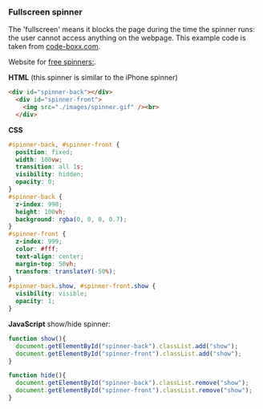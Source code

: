 ### Fullscreen spinner

The 'fullscreen' means it blocks the page during the time the spinner runs: the user cannot access anything on the webpage. This example code is taken from [code-boxx.com](https://code-boxx.com/full-screen-css-loading-spinner/).

Website for [free spinners:](https://icons8.com/preloaders/).

**HTML** (this spinner is similar to the iPhone spinner)  
```html
<div id="spinner-back"></div>
  <div id="spinner-front">
    <img src="./images/spinner.gif" /><br>
  </div>
```

**CSS**  
```css
#spinner-back, #spinner-front {
  position: fixed;
  width: 100vw;
  transition: all 1s;
  visibility: hidden;
  opacity: 0;
}
#spinner-back {
  z-index: 998;
  height: 100vh;
  background: rgba(0, 0, 0, 0.7);
}
#spinner-front {
  z-index: 999;
  color: #fff;
  text-align: center;
  margin-top: 50vh;
  transform: translateY(-50%);
}
#spinner-back.show, #spinner-front.show {
  visibility: visible;
  opacity: 1;
}
```

**JavaScript** show/hide spinner:  
```js
function show(){
  document.getElementById("spinner-back").classList.add("show");
  document.getElementById("spinner-front").classList.add("show");
}

function hide(){
  document.getElementById("spinner-back").classList.remove("show");
  document.getElementById("spinner-front").classList.remove("show");
}
```